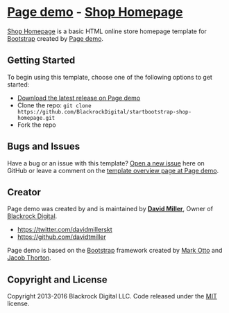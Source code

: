 # [Page demo](http://startbootstrap.com/) - [Shop Homepage](http://startbootstrap.com/template-overviews/shop-homepage/)

[Shop Homepage](http://startbootstrap.com/template-overviews/shop-homepage/) is a basic HTML online store homepage template for [Bootstrap](http://getbootstrap.com/) created by [Page demo](http://startbootstrap.com/).

## Getting Started

To begin using this template, choose one of the following options to get started:
* [Download the latest release on Page demo](http://startbootstrap.com/template-overviews/shop-homepage/)
* Clone the repo: `git clone https://github.com/BlackrockDigital/startbootstrap-shop-homepage.git`
* Fork the repo

## Bugs and Issues

Have a bug or an issue with this template? [Open a new issue](https://github.com/BlackrockDigital/startbootstrap-shop-homepage/issues) here on GitHub or leave a comment on the [template overview page at Page demo](http://startbootstrap.com/template-overviews/shop-homepage/).

## Creator

Page demo was created by and is maintained by **[David Miller](http://davidmiller.io/)**, Owner of [Blackrock Digital](http://blackrockdigital.io/).

* https://twitter.com/davidmillerskt
* https://github.com/davidtmiller

Page demo is based on the [Bootstrap](http://getbootstrap.com/) framework created by [Mark Otto](https://twitter.com/mdo) and [Jacob Thorton](https://twitter.com/fat).

## Copyright and License

Copyright 2013-2016 Blackrock Digital LLC. Code released under the [MIT](https://github.com/BlackrockDigital/startbootstrap-shop-homepage/blob/gh-pages/LICENSE) license.